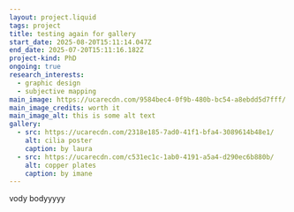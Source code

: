 ```yaml
---
layout: project.liquid
tags: project
title: testing again for gallery
start_date: 2025-08-20T15:11:14.047Z
end_date: 2025-07-20T15:11:16.182Z
project-kind: PhD
ongoing: true
research_interests:
  - graphic design
  - subjective mapping
main_image: https://ucarecdn.com/9584bec4-0f9b-480b-bc54-a8ebdd5d7fff/
main_image_credits: worth it
main_image_alt: this is some alt text
gallery:
  - src: https://ucarecdn.com/2318e185-7ad0-41f1-bfa4-3089614b48e1/
    alt: cilia poster
    caption: by laura
  - src: https://ucarecdn.com/c531ec1c-1ab0-4191-a5a4-d290ec6b880b/
    alt: copper plates
    caption: by imane
---
```

vody bodyyyyy